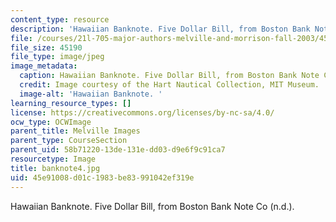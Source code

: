 ```yaml
---
content_type: resource
description: 'Hawaiian Banknote. Five Dollar Bill, from Boston Bank Note Co (n.d.). '
file: /courses/21l-705-major-authors-melville-and-morrison-fall-2003/45e91008d01c1983be83991042ef319e_banknote4.jpg
file_size: 45190
file_type: image/jpeg
image_metadata:
  caption: Hawaiian Banknote. Five Dollar Bill, from Boston Bank Note Co (n.d.).
  credit: Image courtesy of the Hart Nautical Collection, MIT Museum.
  image-alt: 'Hawaiian Banknote. '
learning_resource_types: []
license: https://creativecommons.org/licenses/by-nc-sa/4.0/
ocw_type: OCWImage
parent_title: Melville Images
parent_type: CourseSection
parent_uid: 58b71220-13de-131e-dd03-d9e6f9c91ca7
resourcetype: Image
title: banknote4.jpg
uid: 45e91008-d01c-1983-be83-991042ef319e
---
```

Hawaiian Banknote. Five Dollar Bill, from Boston Bank Note Co (n.d.). 